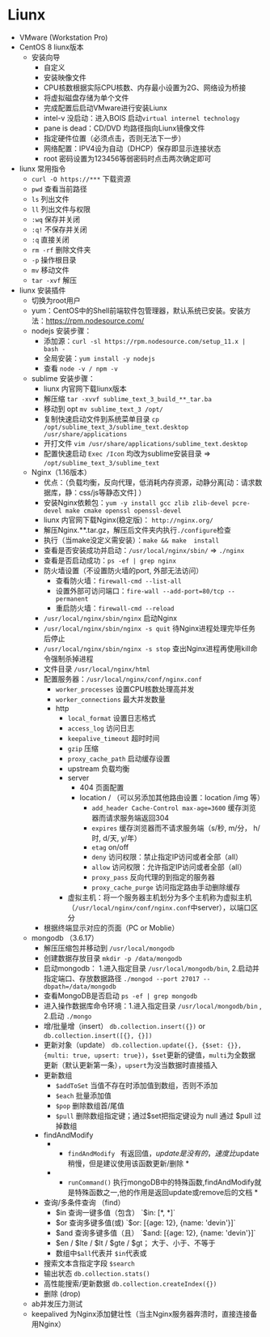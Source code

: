 # Liunx

 - VMware (Workstation Pro)
  - CentOS 8 liunx版本
    - 安装向导
      - 自定义
      - 安装映像文件
      - CPU核数根据实际CPU核数、内存最小设置为2G、网络设为桥接
      - 将虚拟磁盘存储为单个文件
      - 完成配置后启动VMware进行安装Liunx
      - intel-v 没启动：进入BOIS 启动`virtual internel technology`
      - pane is dead：CD/DVD 均路径指向Liunx镜像文件
      - 指定硬件位置（必须点击，否则无法下一步）
      - 网络配置：IPV4设为自动（DHCP）保存即显示连接状态
      - root 密码设置为123456等弱密码时点击两次确定即可
 - liunx 常用指令
    - `curl -O https://***` 下载资源
    - `pwd` 查看当前路径
    - `ls` 列出文件
    - `ll` 列出文件与权限
    - `:wq` 保存并关闭
    - `:q!` 不保存并关闭
    - `:q`  直接关闭
    - `rm -rf` 删除文件夹
    - `-p` 操作根目录
    - `mv` 移动文件
    - `tar -xvf` 解压
 - liunx 安装插件
   - 切换为root用户
    - yum：CentOS中的Shell前端软件包管理器，默认系统已安装。安装方法：https://rpm.nodesource.com/
    - nodejs 安装步骤：
      - 添加源：`curl -sl https://rpm.nodesource.com/setup_11.x | bash -`
      - 全局安装：`yum install -y nodejs`
      - 查看 `node -v / npm -v`
    - sublime 安装步骤：
      - liunx 内官网下载liunx版本
      - 解压缩 `tar -xvvf sublime_text_3_build_**_tar.ba`
      - 移动到 opt `mv sublime_text_3 /opt/`
      - 复制快速启动文件到系统菜单目录 `cp /opt/sublime_text_3/sublime_text.desktop /usr/share/applications`
      - 开打文件 `vim /usr/share/applications/sublime_text.desktop`
      - 配置快速启动 `Exec /Icon` 均改为sublime安装目录 => `/opt/sublime_text_3/sublime_text`
    - Nginx（1.16版本）
      - 优点：（负载均衡，反向代理，低消耗内存资源，动静分离[动：请求数据库，静：css/js等静态文件] ）
      - 安装Nginx依赖包：`yum -y install gcc zlib zlib-devel pcre-devel make cmake openssl openssl-devel`
      - liunx 内官网下载Nginx(稳定版)： `http://nginx.org/`
      - 解压Nginx.**.tar.gz，解压后文件夹内执行`./configure`检查
      - 执行（当make没定义需安装）：`make && make  install`
      - 查看是否安装成功并启动：`/usr/local/nginx/sbin/` => `./nginx`
      - 查看是否启动成功：`ps -ef | grep nginx`
      - 防火墙设置（不设置防火墙的port, 外部无法访问）
        - 查看防火墙：`firewall-cmd --list-all`
        - 设置外部可访问端口：`fire-wall --add-port=80/tcp --permanent`
        - 重启防火墙：`firewall-cmd --reload`
       - `/usr/local/nginx/sbin/nginx` 启动Nginx
       - `/usr/local/nginx/sbin/nginx -s quit` 待Nginx进程处理完毕任务后停止
       - `/usr/local/nginx/sbin/nginx -s stop` 查出Nginx进程再使用kill命令强制杀掉进程
      - 文件目录 `/usr/local/nginx/html`
      - 配置服务器：`/usr/local/nginx/conf/nginx.conf`
        - `worker_processes` 设置CPU核数处理高并发
        - `worker_connections` 最大并发数量
        - http
          - `local_format` 设置日志格式
          - `access_log` 访问日志
          - `keepalive_timeout` 超时时间
          - `gzip` 压缩
          - `proxy_cache_path` 启动缓存设置
          - upstream 负载均衡
          - server
            - 404 页面配置
            - location / （可以另添加其他路由设置：location /img 等）
              - `add_header Cache-Control max-age=3600` 缓存浏览器而请求服务端返回304
              - `expires` 缓存浏览器而不请求服务端（s/秒, m/分， h/时, d/天, y/年）
              - `etag` on/off
              - `deny` 访问权限：禁止指定IP访问或者全部（all）
              - `allow` 访问权限：允许指定IP访问或者全部（all）
              - `proxy_pass` 反向代理的到指定的服务器
              - `proxy_cache_purge` 访问指定路由手动删除缓存
          - 虚拟主机：将一个服务器主机划分为多个主机称为虚拟主机（`/usr/local/nginx/conf/nginx.conf`中server），以端口区分
      - 根据终端显示对应的页面（PC or Moblie）
   - mongodb （3.6.17）
     - 解压压缩包并移动到 `/usr/local/mongodb`
     - 创建数据存放目录 `mkdir -p /data/mongodb`
     - 启动mongodb： 1.进入指定目录 `/usr/local/mongodb/bin`, 2.启动并指定端口、存放数据路径 `./mongod --port 27017 --dbpath=/data/mongodb`
     - 查看MongoDB是否启动 `ps -ef | grep mongodb`
     - 进入操作数据库命令环境：1.进入指定目录 `/usr/local/mongodb/bin` , 2.启动 `./mongo`
     - 增/批量增（insert） `db.collection.insert({})` or  `db.collection.insert([{}, {}])`
     - 更新对象（update） `db.collection.update({}, {$set: {}}, {multi: true, upsert: true})`，`$set`更新的键值，`multi`为全数据更新（默认更新第一条），`upsert`为没当数据时直接插入
     - 更新数组
        - `$addToSet` 当值不存在时添加值到数组，否则不添加
        - `$each` 批量添加值
        - `$pop` 删除数组首/尾值
        - `$pull` 删除数组指定键；通过$set把指定键设为 null 通过 $pull 过掉数组
     - findAndModify 
        - * `findAndModify ` 有返回值，$update是没有的，速度比$update稍慢，但是建议使用该函数更新/删除 *
        - * `runCommand()` 执行mongoDB中的特殊函数,findAndModify就是特殊函数之一,他的作用是返回update或remove后的文档 *
     - 查询/多条件查询 （find）
        - $in 查询一键多值（包含） `$in: [*, *]`
        - $or 查询多键多值(或) `$or: [{age: 12}, {name: 'devin'}]`
        - $and 查询多键多值（且） `$and: [{age: 12}, {name: 'devin'}]`
        - $en / $lte / $lt / $gte / $gt； 大于、小于、不等于 
        - 数组中`$all`代表并 `$in`代表或
     - 搜索文本含指定字段 `$search`
     - 输出状态 `db.collection.stats()`
     - 高性能搜索/更新数据 `db.collection.createIndex({})`
     - 删除 (drop)
   - ab并发压力测试
   - keepalived 为Nginx添加健壮性（当主Nginx服务器奔溃时，直接连接备用Nginx）
